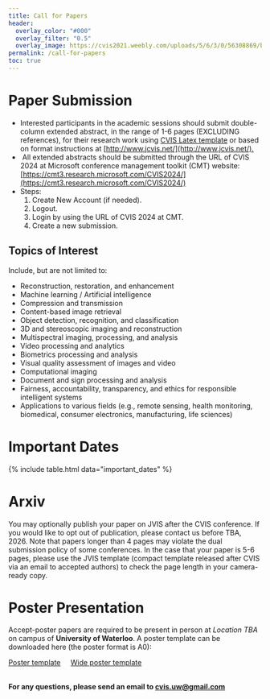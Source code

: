 ```yaml
---
title: Call for Papers
header:
  overlay_color: "#000"
  overlay_filter: "0.5"
  overlay_image: https://cvis2021.weebly.com/uploads/5/6/3/0/56308869/background-images/236520036.jpg
permalink: /call-for-papers
toc: true
---
```


# Paper Submission
- Interested participants in the academic sessions should submit double-column extended abstract, in the range of 1-6 pages (EXCLUDING references),  for their research work using [CVIS Latex template](https://www.overleaf.com/latex/templates/cvis-2024-latex-template/tsxsvswpnnzd) or based on format instructions at [http://www.jcvis.net/](http://www.jcvis.net/).​
- ​ All extended abstracts should be submitted through the URL of CVIS 2024 at Microsoft conference management toolkit (CMT) website: [https://cmt3.research.microsoft.com/CVIS2024/](https://cmt3.research.microsoft.com/CVIS2024/)
- Steps: 
  1. Create New Account (if needed). 
  2. Logout. 
  3. Login by using the URL of CVIS 2024 at CMT. 
  4. Create a new submission.
  
## Topics of Interest
Include, but are not limited to:

- Reconstruction, restoration, and enhancement
- Machine learning / Artificial intelligence
- Compression and transmission
- Content-based image retrieval
- Object detection, recognition, and classification
- 3D and stereoscopic imaging and reconstruction
- Multispectral imaging, processing, and analysis
- Video processing and analytics
- Biometrics processing and analysis
- Visual quality assessment of images and video
- Computational imaging
- Document and sign processing and analysis
- Fairness, accountability, transparency, and ethics for responsible intelligent systems
- Applications to various fields (e.g., remote sensing, health monitoring, biomedical, consumer electronics, manufacturing, life sciences)

# ​Important Dates

{% include table.html data="important_dates" %}

# Arxiv

 You may optionally publish your paper on JVIS after the CVIS conference. If you would like to opt out of publication, please contact us before TBA, 2026. Note that papers longer than 4 pages may violate the dual submission policy of some conferences. In the case that your paper is 5-6 pages, please use the JVIS template (compact template released after CVIS via an email to accepted authors) to check the page length in your camera-ready copy.

# Poster Presentation
Accept-poster papers are required to be present in person at *Location TBA* on campus of **University of Waterloo**.
A poster template can be downloaded here (the poster format is A0): 

<div style="display: flex; gap: 20px;">
  <a href="https://docs.google.com/presentation/d/1WbaOeZ45NPZQAZSdY8aTASEthx2k2zFl/edit?usp=sharing&ouid=114299942199244946947&rtpof=true&sd=true">Poster template</a>
  <a href="https://docs.google.com/presentation/d/13PlNkFUpIOF7tEh9d8WOEX_G6I-D9_wF/edit?usp=sharing&ouid=114299942199244946947&rtpof=true&sd=true">Wide poster template</a>
</div>

<br>

**For any questions, please send an email to [cvis.uw@gmail.com](mailto:cvis.uw@gmail.com)**
